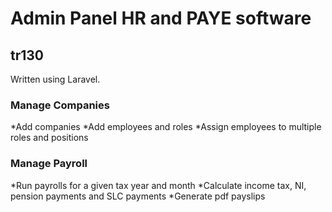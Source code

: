 # Admin Panel HR and PAYE software

## tr130

Written using Laravel.

### Manage Companies

*Add companies
*Add employees and roles
*Assign employees to multiple roles and positions

### Manage Payroll

*Run payrolls for a given tax year and month
*Calculate income tax, NI, pension payments and SLC payments
*Generate pdf payslips
